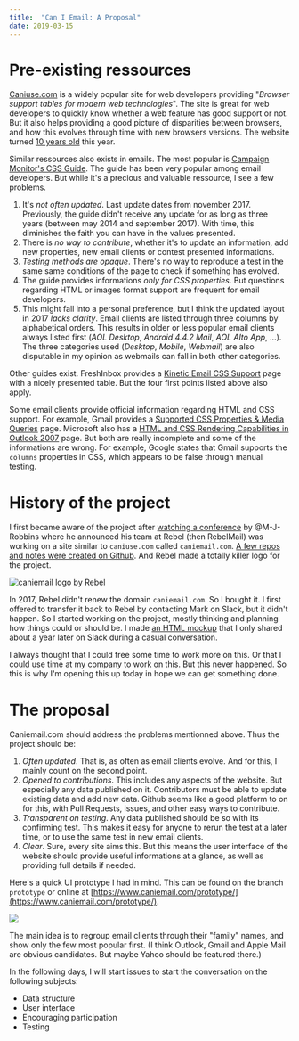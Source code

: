 ```yaml
---
title:  "Can I Email: A Proposal"
date: 2019-03-15
---
```


# Pre-existing ressources
[Caniuse.com](https://www.caniuse.com) is a widely popular site for web developers providing "_Browser support tables for modern web technologies_". The site is great for web developers to quickly know whether a web feature has good support or not. But it also helps providing a good picture of disparities between browsers, and how this evolves through time with new browsers versions. The website turned [10 years old](https://twitter.com/Fyrd/status/1080495727233646592) this year.

Similar ressources also exists in emails. The most popular is [Campaign Monitor's CSS Guide](https://www.campaignmonitor.com/css/). The guide has been very popular among email developers. But while it's a precious and valuable ressource, I see a few problems.

1. It's *not often updated*. Last update dates from november 2017. Previously, the guide didn't receive any update for as long as three years (between may 2014 and september 2017). With time, this diminishes the faith you can have in the values presented.
2. There is *no way to contribute*, whether it's to update an information, add new properties, new email clients or contest presented informations.
3. *Testing methods are opaque*. There's no way to reproduce a test in the same same conditions of the page to check if something has evolved.
4. The guide provides informations *only for CSS properties*. But questions regarding HTML or images format support are frequent for email developers.
5. This might fall into a personal preference, but I think the updated layout in 2017 *lacks clarity*. Email clients are listed through three columns by alphabetical orders. This results in older or less popular email clients always listed first (_AOL Desktop_, _Android 4.4.2 Mail_, _AOL Alto App_, …). The three categories used (_Desktop_, _Mobile_, _Webmail_) are also disputable in my opinion as webmails can fall in both other categories.

Other guides exist. FreshInbox provides a [Kinetic Email CSS Support](http://freshinbox.com/resources/css.php) page with a nicely presented table. But the four first points listed above also apply.

Some email clients provide official information regarding HTML and CSS support. For example, Gmail provides a [Supported CSS Properties & Media Queries](https://developers.google.com/gmail/design/reference/supported_css) page. Microsoft also has a [HTML and CSS Rendering Capabilities in Outlook 2007](https://docs.microsoft.com/en-us/previous-versions/office/developer/office-2007/aa338201(v=office.12)) page. But both are really incomplete and some of the informations are wrong. For example, Google states that Gmail supports the `columns` properties in CSS, which appears to be false through manual testing.

# History of the project

I first became aware of the project after [watching a conference](https://www.youtube.com/watch?v=xhUfiOSOk3g) by @M-J-Robbins where he announced his team at Rebel (then RebelMail) was working on a site similar to `caniuse.com` called `caniemail.com`. [A few repos and notes were created on Github](https://github.com/caniemail). And Rebel made a totally killer logo for the project.

![caniemail logo by Rebel](https://avatars0.githubusercontent.com/u/11875778?s=200&v=4)

In 2017, Rebel didn't renew the domain `caniemail.com`. So I bought it. I first offered to transfer it back to Rebel by contacting Mark on Slack, but it didn't happen. So I started working on the project, mostly thinking and planning how things could or should be. I made [an HTML mockup](https://www.caniemail.com/prototype-2017/) that I only shared about a year later on Slack during a casual conversation.

I always thought that I could free some time to work more on this. Or that I could use time at my company to work on this. But this never happened. So this is why I'm opening this up today in hope we can get something done.

# The proposal
Caniemail.com should address the problems mentionned above. Thus the project should be:

1. *Often updated*. That is, as often as email clients evolve. And for this, I mainly count on the second point.
2. *Opened to contributions*. This includes any aspects of the website. But especially any data published on it. Contributors must be able to update existing data and add new data. Github seems like a good platform to on for this, with Pull Requests, issues, and other easy ways to contribute.
3. *Transparent on testing*. Any data published should be so with its confirming test. This makes it easy for anyone to rerun the test at a later time, or to use the same test in new email clients.
4. *Clear*. Sure, every site aims this. But this means the user interface of the website should provide useful informations at a glance, as well as providing full details if needed.

Here's a quick UI prototype I had in mind. This can be found on the branch `prototype` or online at [https://www.caniemail.com/prototype/](https://www.caniemail.com/prototype/).

[![](https://i.imgur.com/F5S7t0D.png)](https://www.caniemail.com/prototype/)

The main idea is to regroup email clients through their "family" names, and show only the few most popular first. (I think Outlook, Gmail and Apple Mail are obvious candidates. But maybe Yahoo should be featured there.)

In the following days, I will start issues to start the conversation on the following subjects:

* Data structure
* User interface
* Encouraging participation
* Testing